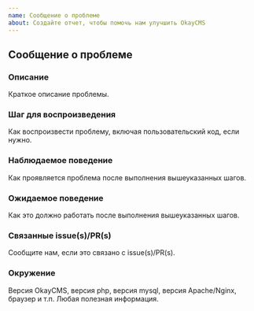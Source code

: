 ```yaml
---
name: Сообщение о проблеме
about: Создайте отчет, чтобы помочь нам улучшить OkayCMS
---
```


## Сообщение о проблеме

### Описание

Краткое описание проблемы.

### Шаг для воспроизведения

Как воспроизвести проблему, включая пользовательский код, если нужно.

### Наблюдаемое поведение

Как проявляется проблема после выполнения вышеуказанных шагов.

### Ожидаемое поведение

Как это должно работать после выполнения вышеуказанных шагов.

### Связанные issue(s)/PR(s)

Сообщите нам, если это связано с issue(s)/PR(s).

### Окружение

Версия OkayCMS, версия php, версия mysql, версия Apache/Nginx, браузер и т.п. Любая полезная информация.